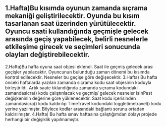 1.Hafta)Bu kısımda oyunun zamanda sıçrama mekaniği geliştirilecektir. Oyunda bu kısım tasarlanan saat üzerinden yürütülecektir. Oyuncu saati kullandığında geçmişle gelecek arasında geçiş yapabilecek, belirli nesnelerle etkileşime girecek ve seçimleri sonucunda olayları değiştirebilecektir.
--------
2.Hafta)Bu hafta oyuna saat objesi eklendi. Saat ile geçmiş gelecek arası geçişler yapılacaktır. Oyuncunun bulunduğu zaman dönemi bu kısımda kontrol edilecektir. Nesneler bu geçişe göre değişecektir.
3.Hafta) Bu hafta önceki haftalarda yazılan zamanda sıçrama kodu saat objesinin koduyla birleştirildi. Artık saate tıklandığında zamanda sıçrama kodundaki zamandasicra() kodu çalıştırılacak ve geçmiş/ gelecek nesneler isInPast değişkeninin değerine göre yüklenecektir. Saat kodu içerisinden zamandasicra() kodu kaldırılıp TimeTravel kodundaki toggletimetravel() kodu yerine yazılmıştır. Böylece kodlar arasındaki bağlantı sorunu ortadan kaldırılmıştır.
4.Hafta) Bu hafta sınav haftasına çalıştığımdan dolayı projede herhangi bir değişiklik yapılmamıştır.
